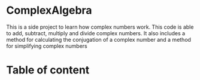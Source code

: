 # ComplexAlgebra
This is a side project to learn how complex numbers work. This code is able to add, subtract, multiply and divide complex numbers. It also includes a method for calculating the conjugation of a complex number and a method for simplifying complex numbers 

# Table of content
